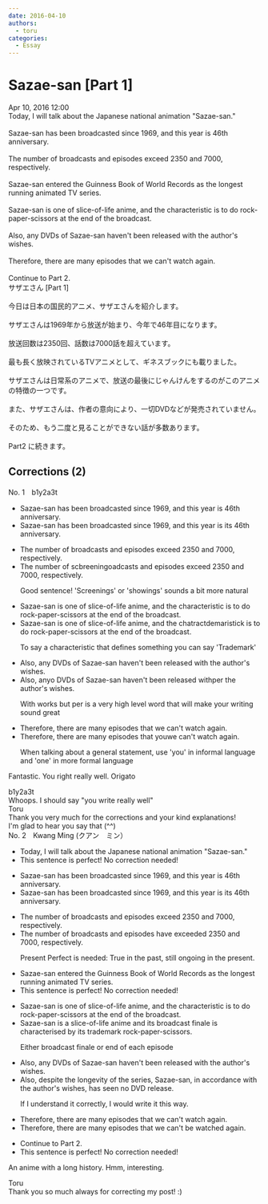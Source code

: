 ```yaml
---
date: 2016-04-10
authors:
  - toru
categories:
  - Essay
---
```


<h1 id="subject_show">Sazae-san [Part 1]</h1>
<div class="date">Apr 10, 2016 12:00</div>
<div id="post"><div id="body_show_ori">
Today, I will talk about the Japanese national animation "Sazae-san."<br/><br/>Sazae-san has been broadcasted since 1969, and this year is 46th anniversary.<br/><br/>The number of broadcasts and episodes exceed 2350 and 7000, respectively.<br/><br/>Sazae-san entered the Guinness Book of World Records as the longest running animated TV series.<br/><br/>Sazae-san is one of slice-of-life anime, and the characteristic is to do rock-paper-scissors at the end of the broadcast.<br/><br/>Also, any DVDs of Sazae-san haven't been released with the author's wishes.<br/><br/>Therefore, there are many episodes that we can't watch again.<br/><br/>Continue to Part 2.
</div></div>

<!-- more -->

<div id="post_ja"><div id="body_show_mo">
サザエさん [Part 1]<br/><br/>今日は日本の国民的アニメ、サザエさんを紹介します。<br/><br/>サザエさんは1969年から放送が始まり、今年で46年目になります。<br/><br/>放送回数は2350回、話数は7000話を超えています。<br/><br/>最も長く放映されているTVアニメとして、ギネスブックにも載りました。<br/><br/>サザエさんは日常系のアニメで、放送の最後にじゃんけんをするのがこのアニメの特徴の一つです。<br/><br/>また、サザエさんは、作者の意向により、一切DVDなどが発売されていません。<br/><br/>そのため、もう二度と見ることができない話が多数あります。<br/><br/>Part2 に続きます。
</div></div>

## Corrections (2)
<div id="block"><div class="first_name"> No. 1　<span class="just_name">b1y2a3t</span></div><div id="block2">
<ul class="correction_field">
<li class="incorrect">Sazae-san has been broadcasted since 1969, and this year is 46th anniversary.</li>
<li class="corrected correct">
Sazae-san has been broadcast<span class="f_gray"><span class="sline">ed</span></span> since 1969, and this year is <span class="f_red">its </span>46th anniversary.
</li>
</ul>
<ul class="correction_field">
<li class="incorrect">The number of broadcasts and episodes exceed 2350 and 7000, respectively.</li>
<li class="corrected correct">
The number of <span class="f_red">sc</span><span class="f_gray"><span class="sline">b</span></span>r<span class="f_red">eening</span><span class="f_gray"><span class="sline">oadca</span></span>s<span class="f_gray"><span class="sline">ts</span></span> and episodes exceed 2350 and 7000, respectively.
<p class="correction_comment">Good sentence! 'Screenings' or 'showings' sounds a bit more natural</p>
</li>
</ul>
<ul class="correction_field">
<li class="incorrect">Sazae-san is one of slice-of-life anime, and the characteristic is to do rock-paper-scissors at the end of the broadcast.</li>
<li class="corrected correct">
Sazae-san is <span class="f_gray"><span class="sline">one of </span></span>slice-of-life anime, and the <span class="f_gray"><span class="sline">cha</span></span><span class="f_red">t</span>ra<span class="f_gray"><span class="sline">ct</span></span><span class="f_red">d</span>e<span class="f_red">ma</span>r<span class="f_gray"><span class="sline">istic</span></span><span class="f_red">k</span> is to do rock-paper-scissors at the end of the broadcast.
<p class="correction_comment">To say a characteristic that defines something you can say 'Trademark'</p>
</li>
</ul>
<ul class="correction_field">
<li class="incorrect">Also, any DVDs of Sazae-san haven't been released with the author's wishes.</li>
<li class="corrected correct">
Also, <span class="f_gray"><span class="sline">a</span></span>n<span class="f_gray"><span class="sline">y</span></span><span class="f_red">o</span> DVDs of Sazae-san have<span class="f_gray"><span class="sline">n't</span></span> been released <span class="f_gray"><span class="sline">with</span></span><span class="f_red">per</span> the author's wishes.
<p class="correction_comment">With works but per is a very high level word that will make your writing sound great</p>
</li>
</ul>
<ul class="correction_field">
<li class="incorrect">Therefore, there are many episodes that we can't watch again.</li>
<li class="corrected correct">
Therefore, there are many episodes that <span class="f_red">you</span><span class="f_gray"><span class="sline">we</span></span> can't watch again.
<p class="correction_comment">When talking about a general statement, use 'you' in informal language and 'one' in more formal language</p>
</li>
</ul>
<p class="comment_small">
 Fantastic. You right really well. Origato
</p>

</div><div class="name"><span class="just_name">b1y2a3t</span><br>
Whoops. I should say "you write really well"
</div>
<div class="name"><span class="just_name">Toru</span><br>
Thank you very much for the corrections and your kind explanations!<br/>I'm glad to hear you say that (^^)
</div>
</div>
<div id="block"><div class="first_name"> No. 2　<span class="just_name">Kwang Ming (クアン　ミン）</span></div><div id="block2">
<ul class="correction_field">
<li class="incorrect">Today, I will talk about the Japanese national animation "Sazae-san."</li>
<li class="corrected perfect">This sentence is perfect! No correction needed!</li>
</ul>
<ul class="correction_field">
<li class="incorrect">Sazae-san has been broadcasted since 1969, and this year is 46th anniversary.</li>
<li class="corrected correct">
Sazae-san has been broadcasted since 1969, and this year is <span class="f_blue">its </span>46th anniversary.
</li>
</ul>
<ul class="correction_field">
<li class="incorrect">The number of broadcasts and episodes exceed 2350 and 7000, respectively.</li>
<li class="corrected correct">
The number of broadcasts and episodes <span class="f_blue">have exceeded </span>2350 and 7000, respectively.
<p class="correction_comment">Present Perfect is needed: True in the past, still ongoing in the present.</p>
</li>
</ul>
<ul class="correction_field">
<li class="incorrect">Sazae-san entered the Guinness Book of World Records as the longest running animated TV series.</li>
<li class="corrected perfect">This sentence is perfect! No correction needed!</li>
</ul>
<ul class="correction_field">
<li class="incorrect">Sazae-san is one of slice-of-life anime, and the characteristic is to do rock-paper-scissors at the end of the broadcast.</li>
<li class="corrected correct">
Sazae-san is <span class="f_blue">a </span>slice-of-life anime <span class="f_blue">and its broadcast finale is characterised by its trademark rock-paper-scissors.</span>
<p class="correction_comment">Either broadcast finale or end of each episode</p>
</li>
</ul>
<ul class="correction_field">
<li class="incorrect">Also, any DVDs of Sazae-san haven't been released with the author's wishes.</li>
<li class="corrected correct">
Also,<span class="f_blue"> despite the longevity of the series, Sazae-san, in accordance with the author's wishes, has seen no DVD release.</span>
<p class="correction_comment">If I understand it correctly, I would write it this way.</p>
</li>
</ul>
<ul class="correction_field">
<li class="incorrect">Therefore, there are many episodes that we can't watch again.</li>
<li class="corrected correct">
Therefore, there are many episodes that <span class="f_blue"><span class="sline">we </span></span>can't be watched again.
</li>
</ul>
<ul class="correction_field">
<li class="incorrect">Continue to Part 2.</li>
<li class="corrected perfect">This sentence is perfect! No correction needed!</li>
</ul>
<p class="comment_small">
 An anime with a long history. Hmm, interesting.
</p>

</div><div class="name"><span class="just_name">Toru</span><br>
Thank you so much always for correcting my post! :)
</div>
</div>
